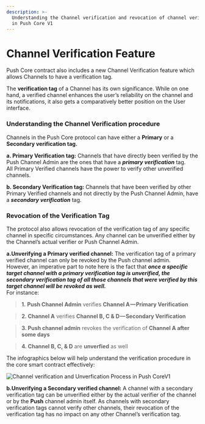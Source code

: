 ```yaml
---
description: >-
  Understanding the Channel verification and revocation of channel verification
  in Push Core V1
---
```


# Channel Verification Feature

Push  Core contract also includes a new Channel Verification feature which allows Channels to have a verification tag.

The **verification tag** of a Channel has its own significance. While on one hand, a verified channel enhances the user’s reliability on the channel and its notifications, it also gets a comparatively better position on the User interface.&#x20;

### **Understanding the Channel Verification procedure**

Channels in the Push Core protocol can have either a **Primary** or a **Secondary verification tag.**

**a. Primary Verification tag:** Channels that have directly been verified by the Push Channel Admin are the ones that have a _**primary verification**_ tag.\
All Primary Verified channels have the power to verify other unverified channels.

**b. Secondary Verification tag:** Channels that have been verified by other Primary Verified channels and not directly by the Push Channel Admin, have a _**secondary verification**_ tag.

### **Revocation of the Verification Tag**

The protocol also allows revocation of the verification tag of any specific channel in specific circumstances. Any channel can be unverified either by the Channel’s actual verifier or Push Channel Admin.

**a.Unverifying a Primary verified channel:** The verification tag of a primary verified channel can only be revoked by the Push channel admin. \
However, an imperative part to note here is the fact that _**once a specific target channel with a primary verification tag is unverified, the secondary verification tag of all those channels that were verified by this target channel will be revoked as well.**_\
For instance:

> &#x20;**1.** **Push Channel Admin** verifies **Channel A — Primary Verification**

> **2. Channel A** verifies **Channel B, C & D — Secondary Verification**

> **3. Push channel admin** revokes the verification of **Channel A after some days**

> **4. Channel B, C, & D** are **unverfied** as well

The infographics below will help understand the verification procedure in the core smart contract effectively:

![Channel verification and Unverfication Process in Push CoreV1](<../../../.gitbook/assets/image (14).png>)

**b.Unverifying a Secondary verified channel:** A channel with a secondary verification tag can be unverified either by the actual verifier of the channel or by the **Push** channel admin itself. As channels with secondary verification tags cannot verify other channels, their revocation of the verification tag has no impact on any other Channel’s verification tag.
